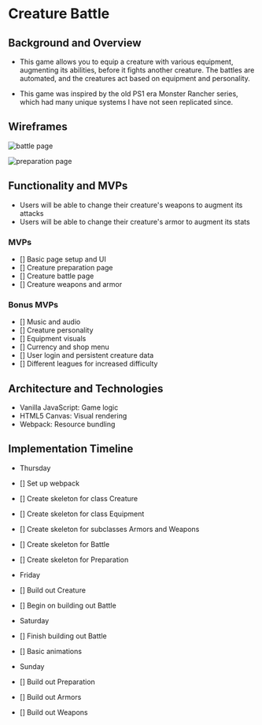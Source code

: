 # Creature Battle

## Background and Overview
* This game allows you to equip a creature with various equipment, augmenting its abilities, before it fights another creature.  The battles are automated, and the creatures act based on equipment and personality.

* This game was inspired by the old PS1 era Monster Rancher series, which had many unique systems I have not seen replicated since.

## Wireframes
![battle page](https://github.com/Mesona/creatureBattle/blob/master/docs/design/creatureBattle.jpg "Battle Page")

![preparation page](https://github.com/Mesona/creatureBattle/blob/master/docs/design/creaturePrep.jpg "Preparation Page")


## Functionality and MVPs
* Users will be able to change their creature's weapons to augment its attacks
* Users will be able to change their creature's armor to augment its stats

### MVPs
* [] Basic page setup and UI
* [] Creature preparation page
* [] Creature battle page
* [] Creature weapons and armor

### Bonus MVPs
* [] Music and audio
* [] Creature personality
* [] Equipment visuals
* [] Currency and shop menu
* [] User login and persistent creature data
* [] Different leagues for increased difficulty

## Architecture and Technologies
* Vanilla JavaScript: Game logic
* HTML5 Canvas: Visual rendering
* Webpack: Resource bundling

## Implementation Timeline
* Thursday
* [] Set up webpack
* [] Create skeleton for class Creature
* [] Create skeleton for class Equipment
* [] Create skeleton for subclasses Armors and Weapons
* [] Create skeleton for Battle
* [] Create skeleton for Preparation

* Friday
* [] Build out Creature
* [] Begin on building out Battle

* Saturday
* [] Finish building out Battle
* [] Basic animations

* Sunday
* [] Build out Preparation
* [] Build out Armors
* [] Build out Weapons